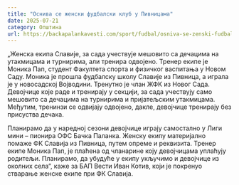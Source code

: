 ```yaml
---
title: "Оснива се женски фудбалски клуб у Пивницама"
date: 2025-07-21
category: Општина
url: https://backapalankavesti.com/sport/fudbal/osniva-se-zenski-fudbalski-klub-u-pivnicama/
---
```


„Женска екипа Славије, за сада учествује мешовито са дечацима на утакмицама и турнирима, али тренира одвојено. Тренер екипе је Моника Пап, студент Факултета спорта и физичког васпитања у Новом Саду. Моника је прошла фудбалску школу Славије из Пивница, а играла је у новосадској Војводини. Тренутно је члан ЖФК из Новог Сада. Девојчице које раде и тренирају у секцији, за сада учествују само мешовито са дечацима на турнирима и пријатељским утакмицама. Међутим, тренинзи се одвијају одвојено, дакле, девојчице тренирају без присуства дечака.

Планирамо да у наредној сезони девојчице играју самостално у Лиги мини – пионира ОФС Бачка Паланка. Женску екипу материјално помаже ФК Славија из Пивница, путем опреме и реквизита. Тренер екипе Моника Пап, је плаћена од чланарине коју девојчицама уплаћују родитељи. Планирамо, да убудуће у екипу укључимо и девојчице из околних села“, каже за БАП Вести Иван Котив, који је покренуо стварање женске екипе при ФК Славија.
